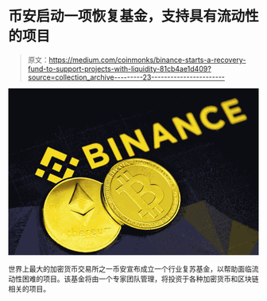 # 币安启动一项恢复基金，支持具有流动性的项目

> 原文：<https://medium.com/coinmonks/binance-starts-a-recovery-fund-to-support-projects-with-liquidity-81cb4ae1d409?source=collection_archive---------23----------------------->

![](img/43532b76ba346cf58eb0a9da2eab4fd8.png)

世界上最大的加密货币交易所之一币安宣布成立一个行业复苏基金，以帮助面临流动性困难的项目。该基金将由一个专家团队管理，将投资于各种加密货币和区块链相关的项目。